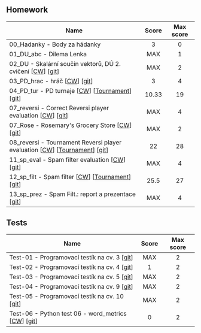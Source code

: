 ## Homework

| Name​                                                                                                                                                                                                                                                                                     | Score | Max score |
| ----------------------------------------------------------------------------------------------------------------------------------------------------------------------------------------------------------------------------------------------------------------------------------------- | :---: | :-------: |
| 00_Hadanky - Body za hádanky                                                                                                                                                                                                                                                              |   3   |     0     |
| 01_DU_abc - Dilema Lenka                                                                                                                                                                                                                                                                  |  MAX  |     1     |
| 02_DU - Skalární součin vektorů, DÚ 2. cvičení \[[CW](https://cw.felk.cvut.cz/wiki/courses/b4b33rph/cviceni/program_po_tydnech/tyden_02#du_na_pristi_tyden_-_modul_pro_vypocet_skalarniho_soucinu_2_vektoru "Assignment instruction")\] \[[git](du/0.%20vectors/)\]                       |  MAX  |     2     |
| 03_PD_hrac - hráč [[CW](http://cw.felk.cvut.cz/doku.php/courses/b4b33rph/cviceni/veznovo_dilema/03_pd_hrac "Assignment instruction")] \[[git](du/1.%20veznovo_player/)\]                                                                                                                  |   3   |     4     |
| 04_PD_tur - PD turnaje [[CW](http://cw.felk.cvut.cz/doku.php/courses/b4b33rph/cviceni/veznovo_dilema/specifikace#turnaj_e "Assignment instruction")] [[Tournament](https://cw.felk.cvut.cz/brute/student/view_upload/1166077/tournament_result/354170)] [[git](du/1.%20veznovo_player/)]  | 10.33 |    19     |
| 07_reversi - Correct Reversi player evaluation [[CW](https://cw.fel.cvut.cz/wiki/courses/b4b33rph/cviceni/reversi/start "Assignment instruction")] [[git](du/2.%20reversi_player/)]                                                                                                       |  MAX  |     4     |
| 07_Rose - Rosemary's Grocery Store [[CW](https://cw.fel.cvut.cz/wiki/courses/b4b33rph/cviceni/program_po_tydnech/tyden_07_testovani "Assignment instruction")] \[[git](du/3.%20rosemary/)\]                                                                                               |  MAX  |     2     |
| 08_reversi - Tournament Reversi player evaluation [[CW](https://cw.fel.cvut.cz/wiki/courses/b4b33rph/cviceni/reversi/start "Assignment instruction")] [[Tournament](https://cw.felk.cvut.cz/brute/student/view_upload/1209529/tournament_result/355130)] [[git](du/2.%20reversi_player/)] |  22   |    28     |
| 11_sp_eval - Spam filter evaluation [[CW](https://cw.fel.cvut.cz/wiki/courses/b4b33rph/cviceni/spam/specifikace#sp-eval "Assignment instruction")] [[git](du/spam_filtr/)]                                                                                                                |  MAX  |     4     |
| 12_sp_filt - Spam filter [[CW](https://cw.fel.cvut.cz/wiki/courses/b4b33rph/cviceni/spam/specifikace#sp-filt "Assignment instruction")] [[Tournament](https://cw.felk.cvut.cz/brute/student/view_upload/1242237/tournament_result/370399)] [[git](du/spam_filtr/)]                        | 25.5  |    27     |
| 13_sp_prez - Spam Filt.: report a prezentace [[git](du/spam_filtr/presentation.pdf)]                                                                                                                                                                                                      |  MAX  |     4     |

## Tests

| Name​                                                                                                                                                                          | Score | Max score |
| ------------------------------------------------------------------------------------------------------------------------------------------------------------------------------ | :---: | :-------: |
| Test-01 - Programovací testík na cv. 3 [[git](testy/test01/)]                                                                                                                  |  MAX  |     2     |
| Test-02 - Programovací testík na cv. 4 [[git](testy/test02/)]                                                                                                                  |   1   |     2     |
| Test-03 - Programovací testík na cv. 5 [[git](testy/test03/)]                                                                                                                  |  MAX  |     2     |
| Test-04 - Programovací testík na cv. 9 [[git](testy/test04/)]                                                                                                                  |  MAX  |     2     |
| Test-05 - Programovací testík na cv. 10 [[git](testy/test05/)]                                                                                                                 |  MAX  |     2     |
| Test-06 - Python test 06 - word_metrics [[CW](http://cw.felk.cvut.cz/cmp/courses/b4b33rph/pages/word-metrics/word_metrics.py "Assignment instruction")] [[git](testy/test02/)] |   0   |     2     |